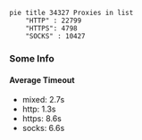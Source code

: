 
```mermaid
pie title 34327 Proxies in list
    "HTTP" : 22799
    "HTTPS": 4798
    "SOCKS" : 10427
```

### Some Info
#### Average Timeout

- mixed: 2.7s
- http: 1.3s
- https: 8.6s
- socks: 6.6s